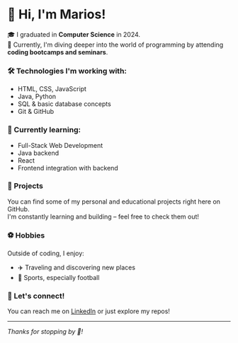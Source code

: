 # 👋 Hi, I'm Marios!

🎓 I graduated in **Computer Science** in 2024.  
🚀 Currently, I'm diving deeper into the world of programming by attending **coding bootcamps and seminars**.

### 🛠 Technologies I'm working with:
- HTML, CSS, JavaScript
- Java, Python
- SQL & basic database concepts
- Git & GitHub

### 🌱 Currently learning:
- Full-Stack Web Development
- Java backend
- React 
- Frontend integration with backend

### 📌 Projects
You can find some of my personal and educational projects right here on GitHub.  
I'm constantly learning and building – feel free to check them out!

### ⚽ Hobbies
Outside of coding, I enjoy:
- ✈️ Traveling and discovering new places
- 🏃 Sports, especially football 

### 🤝 Let's connect!
You can reach me on [LinkedIn](https://www.linkedin.com/in/marios-goutidis/) or just explore my repos!

---

_Thanks for stopping by 👀!_
